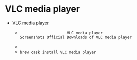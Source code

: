 # VLC media player
- [VLC media player](https://www.videolan.org/vlc/)
  -                          VLC media player                     Screenshots Official Downloads of VLC media player 
  - 
  - `brew cask install VLC media player`
